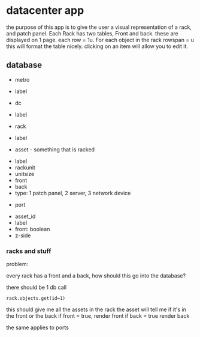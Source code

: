 # datacenter app

the purpose of this app is to give the user a visual representation of a rack, and patch panel. Each Rack has two 
tables, Front and back. these are displayed on 1 page. each row = 1u. For each object in the rack rowspan = u
this will format the table nicely. clicking on an item will allow you to edit it.

## database

* metro
- label
* dc
- label
* rack
- label
* asset - something that is racked
- label
- rackunit
- unitsize
- front
- back
- type: 1 patch panel, 2 server, 3 network device
* port
- asset_id
- label
- front: boolean 
- z-side

### racks and stuff
problem:

every rack has a front and a back, how should this go into the database?

there should be 1 db call
```
rack.objects.get(id=1)
```
this should give me all the assets in the rack
the asset will tell me if it's in the front or the back
if front = true, render front
if back = true render back

the same applies to ports